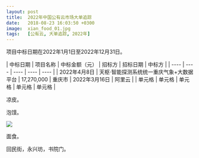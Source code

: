 ```yaml
---
layout: post
title:  2022年中国公有云市场大单追踪
date:   2018-08-23 16:03:50 +0300
image:  xian_food_01.jpg
tags:   [公有云, 大单追踪, 2022年]
---
```

项目中标日期在2022年1月1日至2022年12月31日。

|  中标日期  |  项目名称  |  中标金额（元）  |  招标方  | 招标日期 |  中标方  |
|  ----  | ---- | ---- | ---- | ---- |
|  2022年4月8日  |  天枢·智能探测系统统一重庆气象+大数据平台  |  17,270,000  |  重庆市  |  2022年3月16日  |  阿里云  |
| 单元格  | 单元格 | 单元格 | 单元格 | 单元格 |

凉皮。

泡馍。

![]({{site.baseurl}}/img/04.jpg)

面食。

回民街，永兴坊，书院门。
